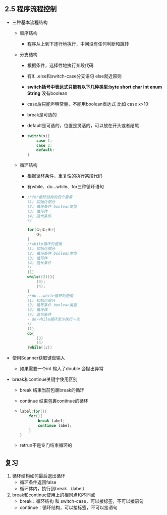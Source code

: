 ## 2.5 程序流程控制

+ 三种基本流程结构

  + 顺序结构

    + 程序从上到下逐行地执行，中间没有任何判断和跳转

  + 分支结构

    + 根据条件，选择性地执行某段代码

    + 有if...else和switch-case分支语句 else就近原则

    + **switch括号中表达式只能有以下几种类型:byte short char int enum String**  没有boolean

    + case后只能声明常量、不能用boolean表达式 比如 case x>10:

    + break是可选的

    + default是可选的，位置是灵活的，可以放在开头或者结尾

    + ```java
      switch(x){
          case 1:
          case 2:
          default:
      }
      ```

  + 循环结构

    + 根据循环条件，重复性的执行某段代码

    + 有while、do...while、for三种循环语句

    + ```java
      /*for循环结构的四个要素 
      (1) 初始化部分
      (2) 循环条件 boolean类型
      (3) 循环体
      (4) 迭代条件
      */
      
      for(①;②;④){
          ③;
      }
      /*while循环的使用
      (1) 初始化部分
      (2) 循环条件 boolean类型
      (3) 循环体
      (4) 迭代条件
      */
      (1)
      while((2))){
          (3);
          (4);
      }
      /*do...while循环的使用
      (1) 初始化部分
      (2) 循环条件 boolean类型
      (3) 循环体
      (4) 迭代条件
      · do-while循环至少执行一次
      */
      (1)
      do{
          (3)
          (4)
      }while((2))
      ```

+ 使用Scanner获取键盘输入

  + 如果需要一个int 输入了double 会抛出异常

+ break和continue关键字使用区别

  + break 结束当前包裹break的循环

  + continue 结束包裹continue的循环

  + ```java
    label:for(){
        for(){
            break label;
            continue label;
        }
    }
    ```

  + retrun不是专门结束循环的

## 复习

1. 循环结构如何最后退出循环
   + 循环条件返回false
   + 循环体内，执行到break （label）
2. break和continue使用上的相同点和不同点
   + break：循环结构 和 switch-case，可以接标签，不可以接语句
   + continue：循环结构，可以接标签，不可以接语句
